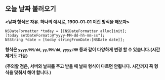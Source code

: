 ## 오늘 날짜 불러오기
**<날짜 형식은 자유. 하나의 예시로, 1900-01-01 이런 방식을 해보자>**

```
NSDateFormatter *today = [[NSDateFormatter alloc]init];
[today setDateFormat:@"yyyy-MM-dd-hh-mm-ss"];
NSString *date = [today stringFromDate:[NSDate date]];
```

**형식은 ```yyyy/MM/dd```, ```yy/MM/dd```, ```yyyy/MM``` 등과 같이 다양하게 변경 할 수 있습니다.(시간 제거도 가능)**

**(주의할 점은, 서버와 날짜를 주고 받을 때 날짜 형식이 다르면 안됩니다.
시간까지 꼭 형식을 맟춰서 해야 합니다.)**